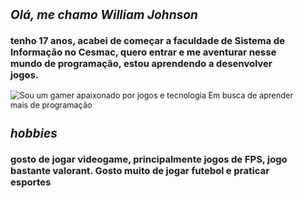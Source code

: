 ## *Olá, me chamo William Johnson*
### tenho 17 anos, acabei de começar a faculdade de Sistema de Informação no Cesmac, quero entrar e me aventurar nesse mundo de programação, estou aprendendo a desenvolver jogos.
![Sou um gamer apaixonado por jogos e tecnologia Em busca de aprender mais de programação](https://github.com/williamjsp/williamjsp/assets/159174737/1bd3ac5f-0567-4f63-8fa5-a94f40f7cbf0)
## *hobbies*
### gosto de jogar videogame, principalmente jogos de FPS, jogo bastante valorant. Gosto muito de jogar futebol e praticar esportes

